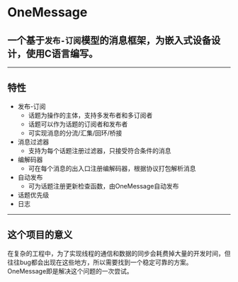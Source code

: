 # OneMessage
一个基于`发布-订阅`模型的消息框架，为嵌入式设备设计，使用C语言编写。
---
---
## 特性
* 发布-订阅
    * 话题为操作的主体，支持多发布者和多订阅者
    * 话题可以作为话题的订阅者和发布者
    * 可实现消息的分流/汇集/回环/桥接
* 消息过滤器
    * 支持为每个话题注册过滤器，只接受符合条件的消息
* 编解码器
    * 可在每个消息的出入口注册编解码器，根据协议打包解析消息
* 自动发布
    * 可为话题注册更新检查函数，由OneMessage自动发布
* 话题优先级
* 日志
-------
## 这个项目的意义
在复杂的工程中，为了实现线程的通信和数据的同步会耗费掉大量的开发时间，但往往bug都会出现在这些地方，所以需要找到一个稳定可靠的方案。OneMessage即是解决这个问题的一次尝试。
